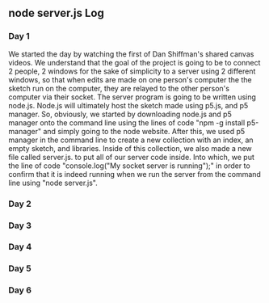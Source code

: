 ## node server.js Log

### Day 1
We started the day by watching the first of Dan Shiffman's shared canvas videos. We understand that the goal of the project is going to be to connect 2 people, 2 windows for the sake of simplicity to a server using 2 different windows, so that when edits are made on one person's computer the the sketch run on the computer, they are relayed to the other person's computer via their socket. The server program is going to be written using node.js. Node.js will ultimately host the sketch made using p5.js, and p5 manager. So, obviously, we started by downloading node.js and p5 manager onto the command line using the lines of code "npm -g install p5-manager" and simply going to the node website. After this, we used p5 manager in the command line to create a new collection with an index, an empty sketch, and libraries. Inside of this collection, we also made a new file called server.js. to put all of our server code inside. Into which, we put the line of code "console.log("My socket server is running");" in order to confirm that it is indeed running when we run the server from the command line using "node server.js".

### Day 2

### Day 3

### Day 4

### Day 5

### Day 6

[Gif of end result]: https://github.com/AYJACKSON-ICS4U/shared-drawing-canvas-websockets-and-p5-js-2cci-gang/blob/master/Shorterone.gif
